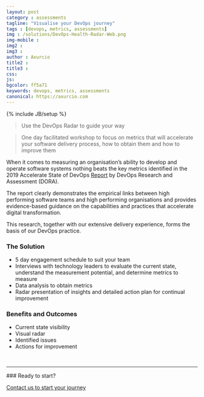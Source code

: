 ```yaml
---
layout: post
category : assessments
tagline: "Visualise your DevOps journey"
tags : [devops, metrics, assessments]
img : /solutions/DevOps-Health-Radar-Web.png
img-mobile : 
img2 : 
img3 : 
author : Axurcio
title2 : 
title3 : 
css: 
js: 
bgcolor: ff5a71
keywords: devops, metrics, assessments
canonical: https://axurcio.com
---
```

{% include JB/setup %}

> Use the DevOps Radar to guide your way

<!--more-->

> One day facilitated workshop to focus on metrics that will accelerate your software delivery process, how to obtain them and how to improve them

When it comes to measuring an organisation’s ability to develop and operate software systems nothing beats the key metrics identified in the 2019 Accelerate State of DevOps [Report](https://services.google.com/fh/files/misc/state-of-devops-2019.pdf) by DevOps Research and Assessment (DORA).  

 

The report clearly demonstrates the empirical links between high performing software teams and high performing organisations and provides evidence-based guidance on the capabilities and practices that accelerate digital transformation.   

 

This research, together with our extensive delivery experience, forms the basis of our DevOps practice.     
 
### The Solution

*   5 day engagement schedule to suit your team
* Interviews with technology leaders to evaluate the current state, understand the measurement potential, and determine metrics to measure
* Data analysis to obtain metrics
* Radar presentation of insights and detailed action plan for continual improvement


### Benefits and Outcomes

* Current state visibility
* Visual radar 
* Identified issues
* Actions for improvement



<br />
<hr />
### Ready to start?  

[Contact us to start your journey](/contact)